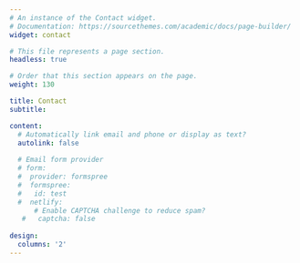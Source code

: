 ```yaml
---
# An instance of the Contact widget.
# Documentation: https://sourcethemes.com/academic/docs/page-builder/
widget: contact

# This file represents a page section.
headless: true

# Order that this section appears on the page.
weight: 130

title: Contact
subtitle:

content:
  # Automatically link email and phone or display as text?
  autolink: false
  
  # Email form provider
  # form:
  #  provider: formspree
  #  formspree:
  #   id: test
  #  netlify:
      # Enable CAPTCHA challenge to reduce spam?
   #   captcha: false
  
design:
  columns: '2'
---
```

